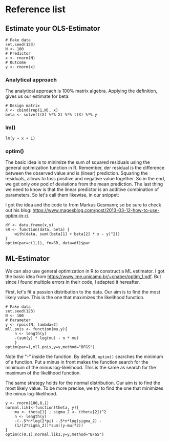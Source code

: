 # Reference list

## Estimate your OLS-Estimator

```
# Fake data
set.seed(123)
N <- 100
# Predictor
x <- rnorm(N)
# Outcome
y <- rnorm(x)
```

### Analytical approach 

The analytical approach is 100% matrix algebra. Applying the definition,
gives us our estimate for beta:

```
# Design matrix
X <- cbind(rep(1,N), x)
beta <- solve(t(X) %*% X) %*% t(X) %*% y
```

### lm()

```
lm(y ~ x + 1)
```

### optim()

The basic idea is to minimize the sum of squared residuals using the general
optimization function in R. Remember, der residual is the difference between
the observed value and is (linear) prediction. Squaring the residuals, allows
to toss positive and negative value together. So in the end, we get only *one*
pod of deviations from the mean prediction. The last thing we need to know
is that the linear predictor is  an additive combination of parameters. So
let's call them likewise, in our snippet: 

I got the idea and the code to from Markus Gesmann; so be sure to check out his
blog: <https://www.magesblog.com/post/2013-03-12-how-to-use-optim-in-r/>. 

```
df <- data.frame(x,y)
SR <- function(data, beta) {
    with(data, sum((beta[1] + beta[2] * x - y)^2))
}
optim(par=c(1,1), fn=SR, data=df)$par
```

## ML-Estimator 

We can also use general optimization in R to construct a ML estimator.
I got the basic idea from <https://www.ime.unicamp.br/~cnaber/optim_1.pdf>.
But since I found multiple errors in their code, I adapted it hereafter.

First, let's fit a passion distribution to the data. Our aim is to find the
most likely value. This is the one that maximizes the likelihood function.

```
# Fake data
set.seed(123)
N <- 100
# Parameter 
y <- rpois(N, lambda=2)
mll.pois <- function(mu,y){ 
    n <- length(y) 
    -(sum(y) * log(mu) - n * mu)
    }
optim(par=1,mll.pois,y=y,method="BFGS")
```

Note the "-" inside the function. By default, `optim()` searches the minimum of
a function. Put a minus in front makes the function search for the minimum of
the minus log-likelihood. This is the same as search for the maximum of the
likelihood function.

The same strategy holds for the normal distribution. Our aim is to find the
most likely value. To be more precise, we try to find the one that minimizes
the minus log-likelihood.

```
y <- rnorm(100,0,1)
normal.lik1<-function(theta, y){
    mu <- theta[1] ; sigma_2 <- (theta[2])^2 
    n <- length(y)
    -(-.5*n*log(2*pi) -.5*n*log(sigma_2) - 
    (1/(2*sigma_2))*sum((y-mu)*2))
}
optim(c(0,1),normal.lik1,y=y,method="BFGS")
```

